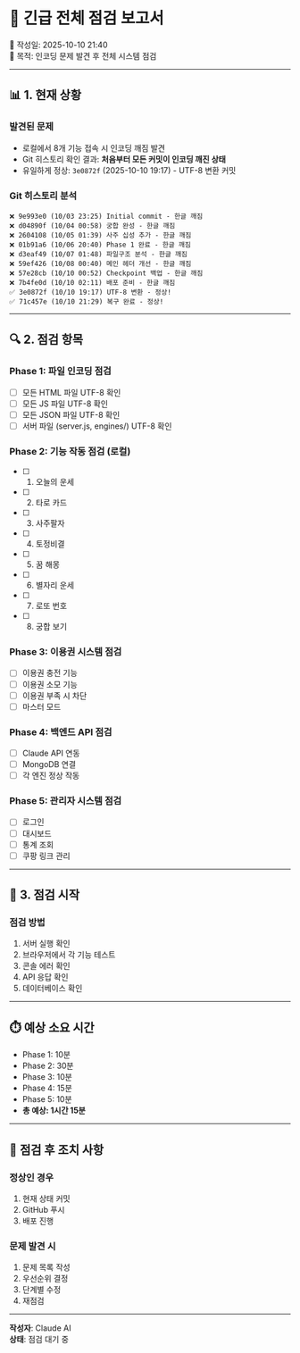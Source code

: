 # 🚨 긴급 전체 점검 보고서

📅 작성일: 2025-10-10 21:40  
🎯 목적: 인코딩 문제 발견 후 전체 시스템 점검

---

## 📊 1. 현재 상황

### 발견된 문제
- 로컬에서 8개 기능 접속 시 인코딩 깨짐 발견
- Git 히스토리 확인 결과: **처음부터 모든 커밋이 인코딩 깨진 상태**
- 유일하게 정상: `3e0872f` (2025-10-10 19:17) - UTF-8 변환 커밋

### Git 히스토리 분석
```
❌ 9e993e0 (10/03 23:25) Initial commit - 한글 깨짐
❌ d04890f (10/04 00:58) 궁합 완성 - 한글 깨짐
❌ 2604108 (10/05 01:39) 사주 십성 추가 - 한글 깨짐
❌ 01b91a6 (10/06 20:40) Phase 1 완료 - 한글 깨짐
❌ d3eaf49 (10/07 01:48) 파일구조 분석 - 한글 깨짐
❌ 59ef426 (10/08 00:40) 메인 헤더 개선 - 한글 깨짐
❌ 57e28cb (10/10 00:52) Checkpoint 백업 - 한글 깨짐
❌ 7b4fe0d (10/10 02:11) 배포 준비 - 한글 깨짐
✅ 3e0872f (10/10 19:17) UTF-8 변환 - 정상!
✅ 71c457e (10/10 21:29) 복구 완료 - 정상!
```

---

## 🔍 2. 점검 항목

### Phase 1: 파일 인코딩 점검
- [ ] 모든 HTML 파일 UTF-8 확인
- [ ] 모든 JS 파일 UTF-8 확인
- [ ] 모든 JSON 파일 UTF-8 확인
- [ ] 서버 파일 (server.js, engines/) UTF-8 확인

### Phase 2: 기능 작동 점검 (로컬)
- [ ] 1. 오늘의 운세
- [ ] 2. 타로 카드
- [ ] 3. 사주팔자
- [ ] 4. 토정비결
- [ ] 5. 꿈 해몽
- [ ] 6. 별자리 운세
- [ ] 7. 로또 번호
- [ ] 8. 궁합 보기

### Phase 3: 이용권 시스템 점검
- [ ] 이용권 충전 기능
- [ ] 이용권 소모 기능
- [ ] 이용권 부족 시 차단
- [ ] 마스터 모드

### Phase 4: 백엔드 API 점검
- [ ] Claude API 연동
- [ ] MongoDB 연결
- [ ] 각 엔진 정상 작동

### Phase 5: 관리자 시스템 점검
- [ ] 로그인
- [ ] 대시보드
- [ ] 통계 조회
- [ ] 쿠팡 링크 관리

---

## 📝 3. 점검 시작

### 점검 방법
1. 서버 실행 확인
2. 브라우저에서 각 기능 테스트
3. 콘솔 에러 확인
4. API 응답 확인
5. 데이터베이스 확인

---

## ⏱️ 예상 소요 시간
- Phase 1: 10분
- Phase 2: 30분
- Phase 3: 10분
- Phase 4: 15분
- Phase 5: 10분
- **총 예상: 1시간 15분**

---

## 🎯 점검 후 조치 사항

### 정상인 경우
1. 현재 상태 커밋
2. GitHub 푸시
3. 배포 진행

### 문제 발견 시
1. 문제 목록 작성
2. 우선순위 결정
3. 단계별 수정
4. 재점검

---

**작성자**: Claude AI  
**상태**: 점검 대기 중
